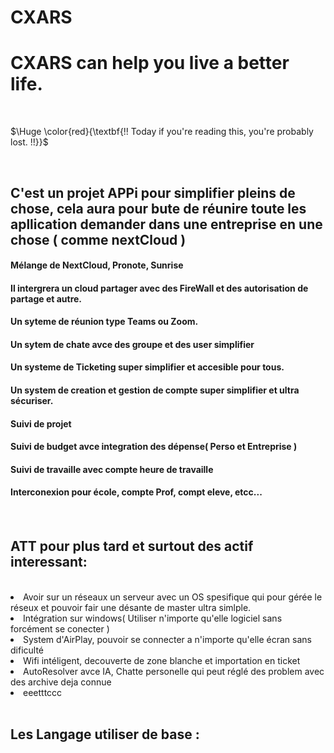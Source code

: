 # CXARS
<h1>CXARS can help you live a better life.</h1><br>

$\Huge \color{red}{\textbf{!! Today if you're reading this, you're probably lost. !!}}$

<br>
<h2>C'est un projet APPi pour simplifier pleins de chose, cela aura pour bute de réunire toute les apllication demander dans une entreprise en une chose ( comme nextCloud )</h2>
<h4>Mélange de NextCloud, Pronote, Sunrise</h4>
<h4>Il intergrera un cloud partager avec des FireWall et des autorisation de partage et autre.</h4>
<h4>Un syteme de réunion type Teams ou Zoom.</h4>
<h4>Un sytem de chate avce des groupe et des user simplifier</h4>
<h4>Un systeme de Ticketing super simplifier et accesible pour tous.</h4>
<h4>Un system de creation et gestion de compte super simplifier et ultra sécuriser.</h4>
<h4>Suivi de projet</h4>
<h4>Suivi de budget avce integration des dépense( Perso et Entreprise )</h4>
<h4>Suivi de travaille avec compte heure de travaille</h4>
<h4>Interconexion pour école, compte Prof, compt eleve, etcc...</h4>
<h4></h4>
<br>
<h2>ATT pour plus tard et surtout des actif interessant:</h2>
<br>

<li>Avoir sur un réseaux un serveur avec un OS spesifique qui pour gérée le réseux et pouvoir fair une désante de master ultra simlple.</li>
<li>Intégration sur windows( Utiliser n'importe qu'elle logiciel sans forcément se conecter )</li>
<li>System d'AirPlay, pouvoir se connecter a n'importe qu'elle écran sans dificulté</li>
<li>Wifi intéligent, decouverte de zone blanche et importation en ticket</li>
<li>AutoResolver avce IA, Chatte personelle qui peut réglé des problem avec des archive deja connue</li>
<li>eeetttccc</li>

<br>
<h2>Les Langage utiliser de base :</h2>
<br>

